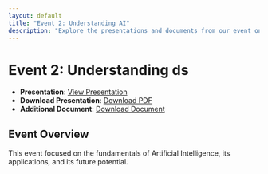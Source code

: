 ```yaml
---
layout: default
title: "Event 2: Understanding AI"
description: "Explore the presentations and documents from our event on Understanding AI, held in August 2024."
---
```


# Event 2: Understanding ds

- **Presentation**: [View Presentation](intro_python.pdf)  
- **Download Presentation**: [Download PDF](presentation1.pdf)
- **Additional Document**: [Download Document](document1.pdf)

## Event Overview
This event focused on the fundamentals of Artificial Intelligence, its applications, and its future potential.
